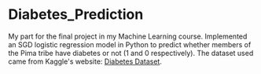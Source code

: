 # Diabetes_Prediction
My part for the final project in my Machine Learning course. Implemented an SGD logistic regression model in Python to predict whether members of the Pima tribe have diabetes or not (1 and 0 respectively). The dataset used came from Kaggle's website: [Diabetes Dataset](https://www.kaggle.com/datasets/akshaydattatraykhare/diabetes-dataset/).        
